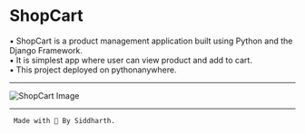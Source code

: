 # ShopCart

▪ ShopCart is a product management application built using Python and the Django Framework.
<br>
▪ It is simplest app where user can view product and add to cart. 
<br>
▪ This project deployed on pythonanywhere.
<hr>
<img src="https://github.com/siddharth756/ShopCart/tree/main/static/img/GreatKart.png" alt="ShopCart Image">
<hr>

`` Made with 💜 By Siddharth.``